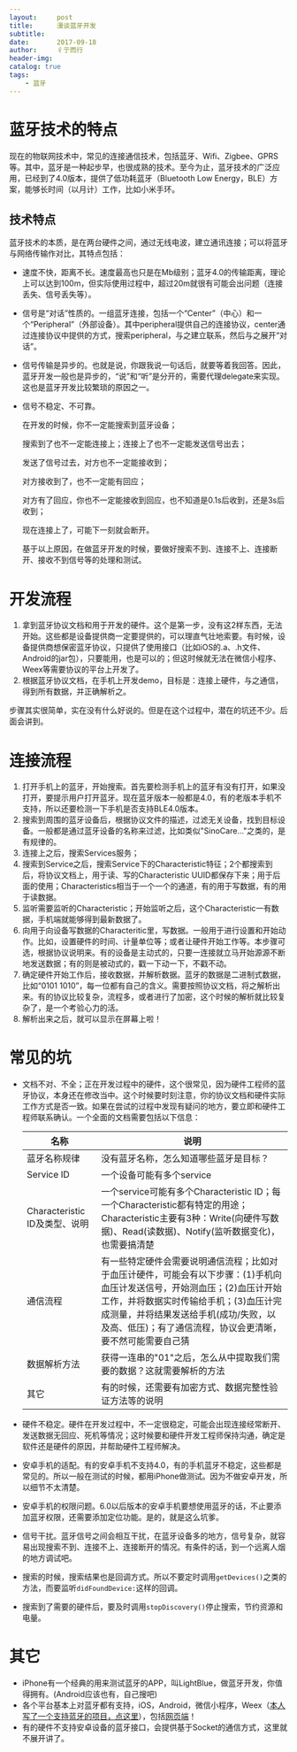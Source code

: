 ```yaml
---
layout:     post
title:      漫谈蓝牙开发
subtitle:   
date:       2017-09-18
author:     彳亍而行
header-img: 
catalog: true
tags:
    - 蓝牙
---
```

# 蓝牙技术的特点

现在的物联网技术中，常见的连接通信技术，包括蓝牙、Wifi、Zigbee、GPRS等。其中，蓝牙是一种起步早，也很成熟的技术。至今为止，蓝牙技术的广泛应用，已经到了4.0版本，提供了低功耗蓝牙（Bluetooth Low Energy，BLE）方案，能够长时间（以月计）工作，比如小米手环。

## 技术特点

蓝牙技术的本质，是在两台硬件之间，通过无线电波，建立通讯连接；可以将蓝牙与网络传输作对比，其特点包括：

* 速度不快，距离不长。速度最高也只是在Mb级别；蓝牙4.0的传输距离，理论上可以达到100m，但实际使用过程中，超过20m就很有可能会出问题（连接丢失、信号丢失等）。

* 信号是“对话”性质的。一组蓝牙连接，包括一个“Center”（中心）和一个“Peripheral”（外部设备）。其中peripheral提供自己的连接协议，center通过连接协议中提供的方式，搜索peripheral，与之建立联系，然后与之展开“对话”。

* 信号传输是异步的。也就是说，你跟我说一句话后，就要等着我回答。因此，蓝牙开发一般也是异步的，“说”和“听”是分开的，需要代理delegate来实现。这也是蓝牙开发比较繁琐的原因之一。

* 信号不稳定、不可靠。

  在开发的时候，你不一定能搜索到蓝牙设备；

  搜索到了也不一定能连接上；连接上了也不一定能发送信号出去；

  发送了信号过去，对方也不一定能接收到；

  对方接收到了，也不一定能有回应；

  对方有了回应，你也不一定能接收到回应，也不知道是0.1s后收到，还是3s后收到；

  现在连接上了，可能下一刻就会断开。

  基于以上原因，在做蓝牙开发的时候，要做好搜索不到、连接不上、连接断开、接收不到信号等的处理和测试。

# 开发流程

1. 拿到蓝牙协议文档和用于开发的硬件。这个是第一步，没有这2样东西，无法开始。这些都是设备提供商一定要提供的，可以理直气壮地索要。有时候，设备提供商想保密蓝牙协议，只提供了使用接口（比如iOS的.a、.h文件、Android的jar包），只要能用，也是可以的；但这时候就无法在微信小程序、Weex等需要协议的平台上开发了。
2. 根据蓝牙协议文档，在手机上开发demo，目标是：连接上硬件，与之通信，得到所有数据，并正确解析之。

步骤其实很简单，实在没有什么好说的。但是在这个过程中，潜在的坑还不少。后面会讲到。

# 连接流程

1. 打开手机上的蓝牙，开始搜索。首先要检测手机上的蓝牙有没有打开，如果没打开，要提示用户打开蓝牙。现在蓝牙版本一般都是4.0，有的老版本手机不支持，所以还要检测一下手机是否支持BLE4.0版本。
2. 搜索到周围的蓝牙设备后，根据协议文件的描述，过滤无关设备，找到目标设备。一般都是通过蓝牙设备的名称来过滤，比如类似"SinoCare..."之类的，是有规律的。
3. 连接上之后，搜索Services服务；
4. 搜索到Service之后，搜索Service下的Characteristic特征；2个都搜索到后，将协议文档上，用于读、写的Characteristic UUID都保存下来；用于后面的使用；Characteristics相当于一个一个的通道，有的用于写数据，有的用于读数据。
5. 监听需要监听的Characteristic；开始监听之后，这个Characteristic一有数据，手机端就能够得到最新数据了。
6. 向用于向设备写数据的Characteritic里，写数据。一般用于进行设置和开始动作。比如，设置硬件的时间、计量单位等；或者让硬件开始工作等。本步骤可选，根据协议说明来。有的设备是主动式的，只要一连接就立马开始源源不断地发送数据；有的则是被动式的，戳一下动一下，不戳不动。
7. 确定硬件开始工作后，接收数据，并解析数据。蓝牙的数据是二进制式数据，比如“0101 1010”，每一位都有自己的含义。需要按照协议文档，将之解析出来。有的协议比较复杂，流程多，或者进行了加密，这个时候的解析就比较复杂了，是一个考验心力的活。
8. 解析出来之后，就可以显示在屏幕上啦！

# 常见的坑

* 文档不对、不全；正在开发过程中的硬件，这个很常见，因为硬件工程师的蓝牙协议，本身还在修改当中。这个时候要时刻注意，你的协议文档和硬件实际工作方式是否一致。如果在尝试的过程中发现有疑问的地方，要立即和硬件工程师联系确认。一个全面的文档需要包括以下信息：

  | 名称                      | 说明                                       |
  | ----------------------- | ---------------------------------------- |
  | 蓝牙名称规律                  | 没有蓝牙名称，怎么知道哪些蓝牙是目标？                      |
  | Service ID              | 一个设备可能有多个service                         |
  | Characteristic ID及类型、说明 | 一个service可能有多个Characteristic ID；每一个Characteristic都有特定的用途；Characteristic主要有3种：Write(向硬件写数据)、Read(读数据)、Notify(监听数据变化)，也需要搞清楚 |
  | 通信流程                    | 有一些特定硬件会需要说明通信流程；比如对于血压计硬件，可能会有以下步骤：(1)手机向血压计发送信号，开始测血压；(2)血压计开始工作，并将数据实时传输给手机；(3)血压计完成测量，并将结果发送给手机(成功/失败，以及高、低压)；有了通信流程，协议会更清晰，要不然可能需要自己猜 |
  | 数据解析方法                  | 获得一连串的"01"之后，怎么从中提取我们需要的数据？这就需要解析的方法     |
  | 其它                      | 有的时候，还需要有加密方式、数据完整性验证方法等的说明              |

* 硬件不稳定。硬件在开发过程中，不一定很稳定，可能会出现连接经常断开、发送数据无回应、死机等情况；这时候要和硬件开发工程师保持沟通，确定是软件还是硬件的原因，并帮助硬件工程师解决。

* 安卓手机的适配。有的安卓手机不支持4.0，有的手机蓝牙不稳定，这些都是常见的。所以一般在测试的时候，都用iPhone做测试。因为不做安卓开发，所以细节不太清楚。

* 安卓手机的权限问题。6.0以后版本的安卓手机要想使用蓝牙的话，不止要添加蓝牙权限，还需要添加定位功能。是的，就是这么坑爹。

* 信号干扰。蓝牙信号之间会相互干扰，在蓝牙设备多的地方，信号复杂，就容易出现搜索不到、连接不上、连接断开的情况。有条件的话，到一个远离人烟的地方调试吧。

* 搜索的时候，搜索结果也是回调方式。所以不要定时调用`getDevices()`之类的方法，而要监听`didFoundDevice:`这样的回调。

* 搜索到了需要的硬件后，要及时调用`stopDiscovery()`停止搜索，节约资源和电量。

# 其它

* iPhone有一个经典的用来测试蓝牙的APP，叫LightBlue，做蓝牙开发，你值得拥有。(Android应该也有，自己搜吧)
* 各个平台基本上对蓝牙都有支持，iOS，Android，微信小程序，Weex（[本人写了一个支持蓝牙的项目，点这里](https://github.com/lixing123/weex-bluetooth)），包括[网页端](https://developer.mozilla.org/en-US/docs/Web/API/Web_Bluetooth_API)！
* 有的硬件不支持安卓设备的蓝牙接口，会提供基于Socket的通信方式，这里就不展开讲了。